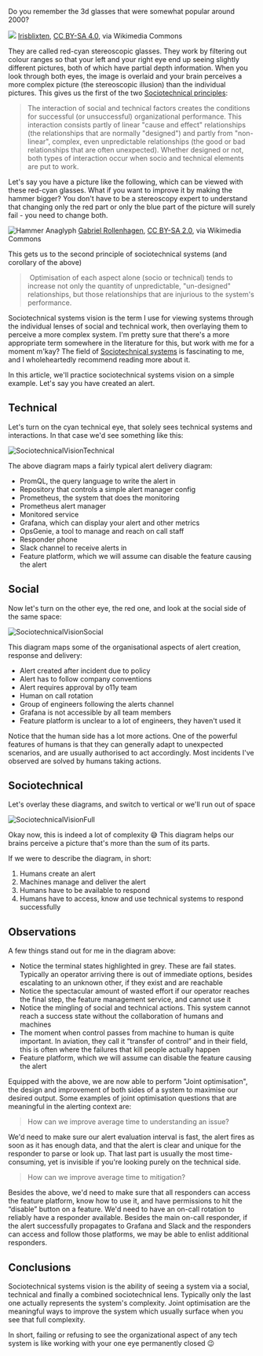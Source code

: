 Do you remember the 3d glasses that were somewhat popular around 2000?

![](https://upload.wikimedia.org/wikipedia/commons/4/44/Chick_Quest.png)
<a href="https://commons.wikimedia.org/wiki/File:Chick_Quest.png">Irisblixten</a>, <a href="https://creativecommons.org/licenses/by-sa/4.0">CC BY-SA 4.0</a>, via Wikimedia Commons

They are called red-cyan stereoscopic glasses. They work by filtering out colour ranges so that your left and your right eye end up seeing slightly different pictures, both of which have partial depth information. When you look through both eyes, the image is overlaid and your brain perceives a more complex picture (the stereoscopic illusion) than the individual pictures. This gives us the first of the two [Sociotechnical principles](https://en.wikipedia.org/wiki/Sociotechnical_system#Overview):

> The interaction of social and technical factors creates the conditions for successful (or unsuccessful) organizational performance. This interaction consists partly of linear "cause and effect" relationships (the relationships that are normally "designed") and partly from "non-linear", complex, even unpredictable relationships (the good or bad relationships that are often unexpected). Whether designed or not, both types of interaction occur when socio and technical elements are put to work.

Let's say you have a picture like the following, which can be viewed with these red-cyan glasses. What if you want to improve it by making the hammer bigger? You don't have to be a stereoscopy expert to understand that changing only the red part or only the blue part of the picture will surely fail - you need to change both. 

![Hammer Anaglyph](https://upload.wikimedia.org/wikipedia/commons/0/0a/Hammer_anaglyph_%2814656149338%29.jpg)
<a href="https://commons.wikimedia.org/wiki/File:Hammer_anaglyph_(14656149338).jpg">Gabriel Rollenhagen</a>, <a href="https://creativecommons.org/licenses/by-sa/2.0">CC BY-SA 2.0</a>, via Wikimedia Commons

This gets us to the second principle of sociotechnical systems (and corollary of the above)

>  Optimisation of each aspect alone (socio or technical) tends to increase not only the quantity of unpredictable, "un-designed" relationships, but those relationships that are injurious to the system's performance.

Sociotechnical systems vision is the term I use for viewing systems through the individual lenses of social and technical work, then overlaying them to perceive a more complex system. I'm pretty sure that there's a more appropriate term somewhere in the literature for this, but work with me for a moment m'kay? The field of [Sociotechnical systems](Sociotechnical%20systems.md) is fascinating to me, and I wholeheartedly recommend reading more about it.

In this article, we'll practice sociotechnical systems vision on a simple example. Let's say you have created an alert.

## Technical

Let's turn on the cyan technical eye, that solely sees technical systems and interactions. In that case we'd see something like this:

![SociotechnicalVisionTechnical](../media/SociotechnicalVisionTechnical.jpg)

The above diagram maps a fairly typical alert delivery diagram:
* PromQL, the query language to write the alert in
* Repository that controls a simple alert manager config
* Prometheus, the system that does the monitoring
* Prometheus alert manager
* Monitored service
* Grafana, which can display your alert and other metrics
* OpsGenie, a tool to manage and reach on call staff
* Responder phone
* Slack channel to receive alerts in
* Feature platform, which we will assume can disable the feature causing the alert

## Social

Now let's turn on the other eye, the red one, and look at the social side of the same space:

![SociotechnicalVisionSocial](../media/SociotechnicalVisionSocial.jpg)

This diagram maps some of the organisational aspects of alert creation, response and delivery:
* Alert created after incident due to policy
* Alert has to follow company conventions
* Alert requires approval by o11y team
* Human on call rotation
* Group of engineers following the alerts channel
* Grafana is not accessible by all team members
* Feature platform is unclear to a lot of engineers, they haven't used it

Notice that the human side has a lot more actions. One of the powerful features of humans is that they can generally adapt to unexpected scenarios, and are usually authorised to act accordingly. Most incidents I've observed are solved by humans taking actions.

## Sociotechnical

Let's overlay these diagrams, and switch to vertical or we'll run out of space

![SociotechnicalVisionFull](../media/SociotechnicalVisionFullVertical.jpg)

Okay now, this is indeed a lot of complexity 😅  This diagram helps our brains perceive a picture that's more than the sum of its parts.

If we were to describe the diagram, in short:
1. Humans create an alert
2. Machines manage and deliver the alert
3. Humans have to be available to respond
4. Humans have to access, know and use technical systems to respond successfully

## Observations

A few things stand out for me in the diagram above:
* Notice the terminal states highlighted in grey. These are fail states. Typically an operator arriving there is out of immediate options, besides escalating to an unknown other, if they exist and are reachable
* Notice the spectacular amount of wasted effort if our operator reaches the final step, the feature management service, and cannot use it
* Notice the mingling of social and technical actions. This system cannot reach a success state without the collaboration of humans and machines
* The moment when control passes from machine to human is quite important. In aviation, they call it “transfer of control” and in their field, this is often where the failures that kill people actually happen
*  Feature platform, which we will assume can disable the feature causing the alert

Equipped with the above, we are now able to perform "Joint optimisation", the design and improvement of both sides of a system to maximise our desired output. Some examples of joint optimisation questions that are meaningful in the alerting context are:

> How can we improve average time to understanding an issue?

We'd need to make sure our alert evaluation interval is fast, the alert fires as soon as it has enough data, and that the alert is clear and unique for the responder to parse or look up. That last part is usually the most time-consuming, yet is invisible if you're looking purely on the technical side.

> How can we improve average time to mitigation?

Besides the above, we'd need to make sure that all responders can access the feature platform, know how to use it, and have permissions to hit the “disable” button on a feature. We'd need to have an on-call rotation to reliably have a responder available. Besides the main on-call responder, if the alert successfully propagates to Grafana and Slack and the responders can access and follow those platforms, we may be able to enlist additional responders. 

## Conclusions

Sociotechnical systems vision is the ability of seeing a system via a social, technical and finally a combined sociotechnical lens. Typically only the last one actually represents the system's complexity. Joint optimisation are the meaningful ways to improve the system which usually surface when you see that full complexity. 

In short, failing or refusing to see the organizational aspect of any tech system is like working with your one eye permanently closed 😉